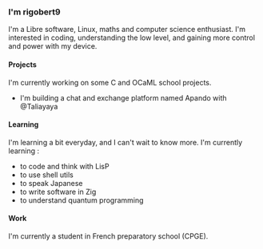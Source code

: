 ### I'm rigobert9
I'm a Libre software, Linux, maths and computer science enthusiast. I'm interested in coding, understanding the low level, and gaining more control and power with my device.

#### Projects
I'm currently working on some C and OCaML school projects.
- I'm building a chat and exchange platform named Apando with @Taliayaya

#### Learning
I'm learning a bit everyday, and I can't wait to know more.
I'm currently learning :
- to code and think with LisP
- to use shell utils
- to speak Japanese
- to write software in Zig
- to understand quantum programming

#### Work
I'm currently a student in French preparatory school (CPGE).
